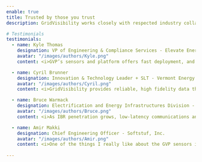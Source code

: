 ```yaml
---
enable: true
title: Trusted by those you trust
description: GridVisibility works closely with respected industry collaborators to help identify and solve today's toughest industry challenges. Here's what they have to say...

# Testimonials
testimonials:
  - name: Kyle Thomas
    designation: VP of Engineering & Compliance Services - Elevate Energy Consulting, Inc.
    avatar: "/images/authors/Kyle.png"
    content: <i>GVP’s sensors and platform offers fast deployment, and scalability and opens possibilities for numerous applications across transmission and distribution; supporting real-time distribution operations and planning, DER integration, improved grid performance monitoring, and better transmission system modeling and model validation to understand the rapidly evolving distribution system and its impact on the transmission system in both planning and operations.</i>

  - name: Cyril Brunner
    designation: Innovation & Technology Leader + SLT - Vermont Energy Cooperative (VEC)
    avatar: "/images/authors/Cyril.png"
    content: <i>GridVisibility provides reliable, high fidelity data that identifies faults and quantifies the magnitude of power quality issues on the distribution system for our distribution operators.</i>

  - name: Bruce Warmack
    designation: Electrification and Energy Infrastructures Division - Oak Ridge National Laboratory
    avatar: "/images/authors/Bruce.png"
    content: <i>As IBR penetration grows, low-latency communications and high fidelity observability are no longer optional. They become core infrastructure.</i>

  - name: Amir Makki
    designation: Chief Engineering Officer - Softstuf, Inc.
    avatar: "/images/authors/Amir.png"
    content: <i>One of the things I really like about the GVP sensors is that they give us Comtrade data files at 10,000 samples per second from any point in time. This allows us to use our Wavewin software to study possibilities. So far, we have been able to use their data to identify lightning strikes, distortion, frequency deviation, and outages. The possibilities are amazing. This new technology is just in time. </i>
    
---
```

